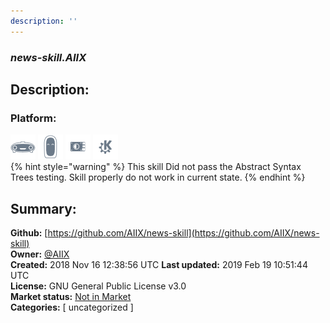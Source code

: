 ```yaml
---
description: ''
---
```


### _news-skill.AIIX_  
## Description:  
  
  
  
### Platform:  
 ![Mark I](../.gitbook/assets/mark-1-icon.png)  ![Mark II](../.gitbook/assets/mark-2-icon.png)  ![Picroft](../.gitbook/assets/picroft-icon.png)  ![plasmoid](../.gitbook/assets/kde.png)   
{% hint style="warning" %}
This skill Did not pass the Abstract Syntax Trees testing. Skill properly do not work in current state.
{% endhint %}
  
## Summary:  
**Github:** [https://github.com/AIIX/news-skill](https://github.com/AIIX/news-skill)  
**Owner:** [@AIIX](https://github.com/AIIX)  
**Created:** 2018 Nov 16 12:38:56 UTC  **Last updated:** 2019 Feb 19 10:51:44 UTC  
**License:** GNU General Public License v3.0  
**Market status:** [Not in Market](https://market.mycroft.ai/skill/)  
**Categories:** [ uncategorized ]   
